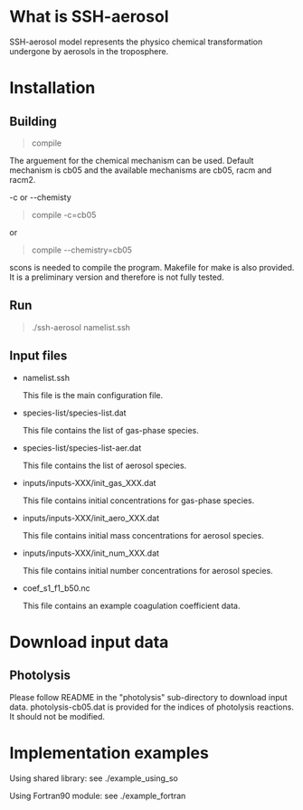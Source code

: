 What is SSH-aerosol
===================

SSH-aerosol model represents the physico chemical transformation undergone by
aerosols in the troposphere.

Installation
============

Building
--------

> compile

The arguement for the chemical mechanism can be used. 
Default mechanism is cb05 and the available mechanisms are cb05, racm and racm2.
    
-c or --chemisty
    
> compile -c=cb05

or 

> compile --chemistry=cb05

scons is needed to compile the program. Makefile for make is also provided. It
is a preliminary version and therefore is not fully tested. 

Run
---

> ./ssh-aerosol namelist.ssh


Input files
-----------

- namelist.ssh

  This file is the main configuration file.

- species-list/species-list.dat

  This file contains the list of gas-phase species.

- species-list/species-list-aer.dat

  This file contains the list of aerosol species.

- inputs/inputs-XXX/init_gas_XXX.dat

  This file contains initial concentrations for gas-phase species.

- inputs/inputs-XXX/init_aero_XXX.dat

  This file contains initial mass concentrations for aerosol species.

- inputs/inputs-XXX/init_num_XXX.dat

  This file contains initial number concentrations for aerosol species.

- coef_s1_f1_b50.nc

  This file contains an example coagulation coefficient data.


Download input data
===================

Photolysis
----------

Please follow README in the "photolysis" sub-directory to download input data.
photolysis-cb05.dat is provided for the indices of photolysis reactions.
It should not be modified.


Implementation examples
=======================

Using shared library: see ./example_using_so

Using Fortran90 module: see ./example_fortran
